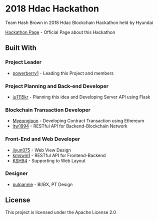 # 2018 Hdac Hackathon

Team Hash Brown in 2018 Hdac Blockchain Hackathon held by Hyundai

[Hackathon Page](http://hdachackathon.com) - Official Page about this Hackathon

## Built With

### Project Leader

* [powerberry1](https://github.com/powerberry1) - Leading this Project and members

### Project Planning and Back-end Developer

* [ju1115kr](https://github.com/ju1115kr) - Planning this idea and Developing Server API using Flask

### Blockchain Transaction Developer

* [Myeongjoon](https://github.com/Myeongjoon) - Developing Contract Transaction using Ethereum
* [ltw1994](https://github.com/ltw1994) - RESTful API for Backend-Blockchain Network

### Front-End and Web Developer

* [jiyun075](https://github.com/jiyun075) - Web View Design
* [kmswin1](https://github.com/kmswin1) - RESTful API for Frontend-Backend
* [KSH94](https://github.com/KSH94) - Supporting to Web Layout

### Designer

* [pulpannie](https://github.com/pulpannie) - BI/BX, PT Design

## License

This project is licensed under the Apache License 2.0

